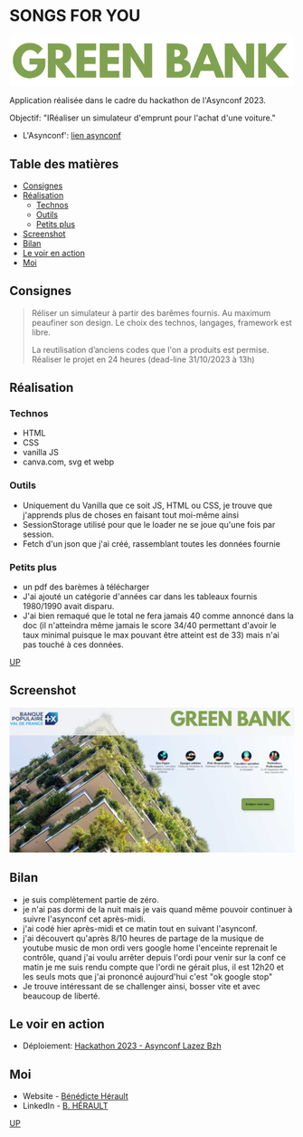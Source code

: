 # SONGS FOR YOU

![logo](./assets/logo2.webp)

Application réalisée dans le cadre du hackathon de l'Asynconf 2023.

Objectif: "IRéaliser un simulateur d'emprunt pour l'achat d'une voiture."

- L'Asynconf': [lien asynconf](https://asynconf.fr/)

## Table des matières

- [Consignes](#consignes)
- [Réalisation](#réalisation)
  - [Technos](#technos)
  - [Outils](#outils)
  - [Petits plus](#petits-plus)
- [Screenshot](#screenshot)
- [Bilan](#bilan)
- [Le voir en action](#le-voir-en-action)
- [Moi](#moi)

## Consignes

> Réliser un simulateur à partir des barêmes fournis.
> Au maximum peaufiner son design.
> Le choix des technos, langages, framework est libre.
>
> La reutilisation d’anciens codes que l'on a produits est permise.
> Réaliser le projet en 24 heures (dead-line 31/10/2023 à 13h)

## Réalisation

### Technos

- HTML
- CSS
- vanilla JS
- canva.com, svg et webp

### Outils

- Uniquement du Vanilla que ce soit JS, HTML ou CSS, je trouve que j'apprends plus de choses en faisant tout moi-même ainsi
- SessionStorage utilisé pour que le loader ne se joue qu'une fois par session.
- Fetch d'un json que j'ai créé, rassemblant toutes les données fournie

### Petits plus

- un pdf des barèmes à télécharger
- J'ai ajouté un catégorie d'années car dans les tableaux fournis 1980/1990 avait disparu.
- J'ai bien remaqué que le total ne fera jamais 40 comme annoncé dans la doc (il n'atteindra même jamais le score 34/40 permettant d'avoir le taux minimal puisque le max pouvant être atteint est de 33) mais n'ai pas touché à ces données.

[UP](#table-des-matières)

## Screenshot

![sreen](/assets/screen.png)

## Bilan

- je suis complètement partie de zéro.
- je n'ai pas dormi de la nuit mais je vais quand même pouvoir continuer à suivre l'asynconf cet après-midi.
- j'ai codé hier après-midi et ce matin tout en suivant l'asynconf.
- j'ai découvert qu'après 8/10 heures de partage de la musique de youtube music de mon ordi vers google home l'enceinte reprenait le contrôle, quand j'ai voulu arrêter depuis l'ordi pour venir sur la conf ce matin je me suis rendu compte que l'ordi ne gérait plus, il est 12h20 et les seuls mots que j'ai prononcé aujourd'hui c'est "ok google stop"
- Je trouve intéressant de se challenger ainsi, bosser vite et avec beaucoup de liberté.

## Le voir en action

- Déploiement: [Hackathon 2023 - Asynconf Lazez Bzh](https://hackathon-asynconf-2023-lazez-bzh.netlify.app/)

## Moi

- Website - [Bénédicte Hérault](https://lazez-bzh.netlify.app/)
- LinkedIn - [B. HÉRAULT](https://www.linkedin.com/in/benedicte-herault/)

[UP](#table-des-matières)
